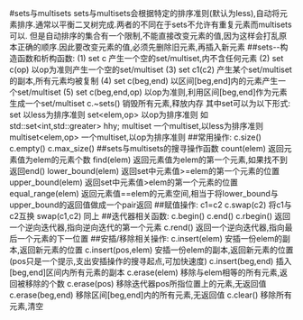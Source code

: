 #sets与multisets
  sets与multisets会根据特定的排序准则(默认为less),自动将元素排序.通常以平衡二叉树完成.两者的不同在于sets不允许有重复元素而multisets可以.
  但是自动排序的集合有一个限制,不能直接改变元素的值,因为这样会打乱原本正确的顺序.因此要改变元素的值,必须先删除旧元素,再插入新元素
##sets--构造函数和析构函数:
  (1) set c 产生一个空的set/multiset,内不含任何元素
  (2) set c(op) 以op为准则产生一个空的set/multiset
  (3) set c1(c2)  产生某个set/multiset的副本,所有元素均被复制
  (4) set c(beg,end) 以区间[beg,end]内的元素产生一个set/multiset
  (5) set c(beg,end,op) 以op为准则,利用区间[beg,end]作为元素生成一个set/multiset
   c.~sets() 销毁所有元素,释放内存
  其中set可以为以下形式:
   set<elem> 以less为排序准则
   set<elem,op> 以op为排序准则  如std::set<int,std::greater<int>> hhy;
   multiset<elem> 一个multiset,以less为排序准则
   multiset<elem,op> 一个multiset,以op为排序准则
##常用操作:
   c.size()
   c.empty()
   c.max_size()
##sets与multisets的搜寻操作函数
   count(elem) 返回元素值为elem的元素个数
   find(elem) 返回元素值为elem的第一个元素,如果找不到返回end()
   lower_bound(elem) 返回set中元素值>=elem的第一个元素的位置
   upper_bound(elem) 返回set中元素值>elem的第一个元素的位置
   equal_range(elem) 返回元素值==elem的元素空间,相当于将lower_bound与upper_bound的返回值做成一个pair返回
##赋值操作:
   c1=c2
   c.swap(c2) 将c1与c2互换
   swap(c1,c2) 同上
##迭代器相关函数:
  c.begin()
  c.end()
  c.rbegin() 返回一个逆向迭代器,指向逆向迭代的第一个元素
  c.rend() 返回一个逆向迭代器,指向最后一个元素的下一位置
##安插/移除相关操作:
  c.insert(elem) 安插一份elem的副本,返回新元素的位置
  c.insert(pos,elem) 安插一份elem的副本,返回新元素的位置(pos只是一个提示,支出安插操作的搜寻起点,可加快速度)
  c.insert(beg,end) 插入[beg,end]区间内所有元素的副本
  c.erase(elem) 移除与elem相等的所有元素,返回被移除的个数
  c.erase(pos) 移除迭代器pos所指位置上的元素,无返回值
  c.erase(beg,end) 移除区间[beg,end]内的所有元素,无返回值
  c.clear() 移除所有元素,清空

